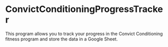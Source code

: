 # ConvictConditioningProgressTracker
This program allows you to track your progress in the Convict Conditioning fitness program and store the data in a Google Sheet.
